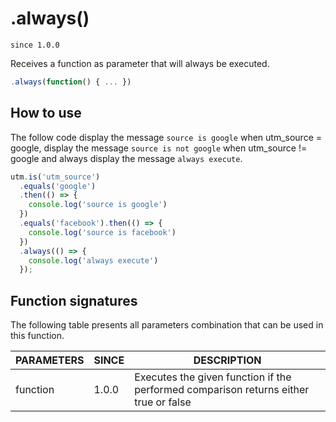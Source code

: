 # .always()

`since 1.0.0`

Receives a function as parameter that will always be executed.

```js
.always(function() { ... })
```

## How to use

The follow code display the message `source is google` when utm_source = google, display the message `source is not google` when utm_source != google and always display the message `always execute`.

```js
utm.is('utm_source')
  .equals('google')
  .then(() => {
    console.log('source is google')
  })
  .equals('facebook').then(() => {
    console.log('source is facebook')
  })
  .always(() => {
    console.log('always execute')
  });
```

## Function signatures

The following table presents all parameters combination that can be used in this function.

| PARAMETERS | SINCE | DESCRIPTION |
| ---------- | ----- | ----------- |
| function   | 1.0.0 | Executes the given function if the performed comparison returns either true or false  |

